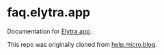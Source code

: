 # faq.elytra.app
Documentation for [Elytra.app](https://elytra.app). 

This repo was originally cloned from [help.micro.blog](https://github.com/microdotblog/help.micro.blog).

